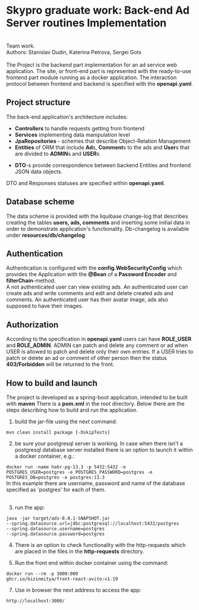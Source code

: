 # Skypro graduate work: Back-end Ad Server routines Implementation
<br>
Team work.
<br>Authors: Stanislav Dudin, Katerina Petrova, Sergei Gots
<br><br>
The Project is the backend part implementation for an ad service web application.
The site, or front-end part is represented with the ready-to-use frontend part module running as a docker application.
The interaction protocol between frontend and backend is specified with the <b>openapi.yaml</b>.  

## Project structure

The back-end application's architecture includes:
<ul>
  <li><b>Controllers</b> to handle requests getting from frontend</li>
  <li><b>Services</b> implementing data manipulation level</li>
  <li><b>JpaRepositories</b> - schemes that describe Object-Relation Management</li>
  <li><b>Entities</B> of ORM that include <b>Ad</b>s, <b>Comment</b>s to the ads and <b>User</b>s that
  are divided to <b>ADMIN</b>s and <b>USER</b>s</li>
    <ul></ul>
  <li><b>DTO</b>-s provide correspondence between backend Entities and frontend JSON data objects. </li>
</ul>

DTO and Responses statuses are specified within <b>openapi.yaml</b>.

## Database scheme

The data scheme is provided with the liquibase change-log that describes creating the tables <b>users, ads, comments</b>
and inserting some initial data in order to demonstrate application's functionality.
Db-changelog is available under <b>resources/db/changelog</b> 

## Authentication

Authentication is configured with the <b>config.WebSecurityConfig</b> which provides the Application with
the <b>@Bean</b> of a <b>Password Encoder</b> and <b>filterChain</b>-method.<br>
A not authenticated user can view existing ads.
An authenticated user can create ads and write comments and edit and delete created ads and comments.
An authenticated user has their avatar image, ads also supposed to have their images.


## Authorization

According to the specification in <b>openapi.yaml</b> users can have <b>ROLE_USER</b> and <b>ROLE_ADMIN</b>.
ADMIN can patch and delete any comment or ad when USER is allowed to patch and delete only their own entries.
If a USER tries to patch or delete an ad or comment of other person then the status <b>403/Forbidden</b> will be returned to the front.

## How to build and launch

The project is developed as a spring-boot application, intended to be built with <b>maven</b>
There is a <b>pom.xml</b> in the root directory. Below there are the steps describing how to build and run the application.

1) build the jar-file using the next command:

<code>mvn clean install package [-DskipTests]</code>

2) be sure your postgresql server is working. In case when there isn't a postgresql database server installed there is an option to launch it within a docker container, e.g.:

<code>docker run -name habr-pg-13.3 -p 5432:5432 -e POSTGRES_USER=postgres -e POSTGRES_PASSWORD=postgres -e POSTGRES_DB=postgres -e postgres:13.3</code>
<br>In this example there are username, password and name of the database specified as 'postgres' for each of them.
<br><br>

3) run the app:
    
<code>java -jar target/ads-0.0.1-SNAPSHOT.jar --spring.datasource.url=jdbc:postgresql://localhost:5432/postgres --spring.datasource.username=postgres  --spring.datasource.password=postgres</code> 
    
4) There is an option to check functionality with the http-requests which are placed in the files in the <b>http-requests</b> directory.
   
5) Run the front end within docker container using the command:
   
<code>docker run --rm -p 3000:000 ghcr.io/bizinmitya/front-react-avito:v1.19</code>

7) Use in browser the next address to access the app:

<code>http://localhost:3000/</code>
   
